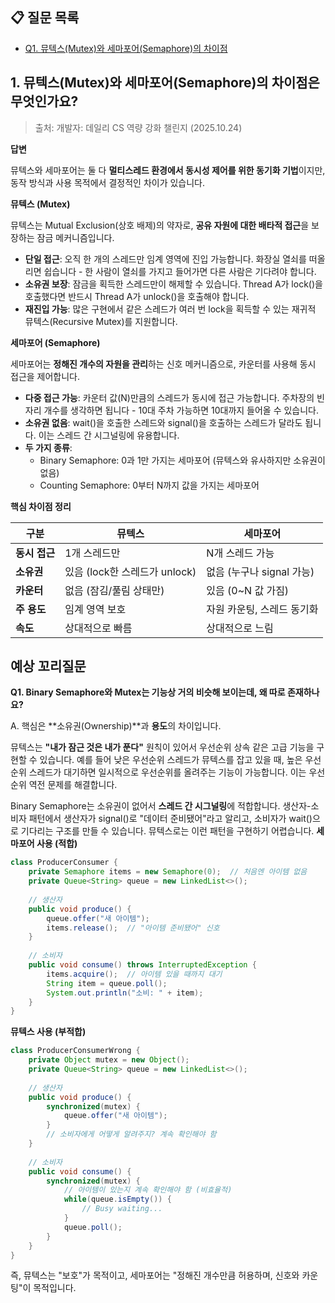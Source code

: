 ## 📋 질문 목록
- [Q1. 뮤텍스(Mutex)와 세마포어(Semaphore)의 차이점](#1-뮤텍스mutex와-세마포어semaphore의-차이점은-무엇인가요)

## 1. 뮤텍스(Mutex)와 세마포어(Semaphore)의 차이점은 무엇인가요?
> 출처: 개발자: 데일리 CS 역량 강화 챌린지 (2025.10.24)

**답변**

뮤텍스와 세마포어는 둘 다 **멀티스레드 환경에서 동시성 제어를 위한 동기화 기법**이지만, 동작 방식과 사용 목적에서 결정적인 차이가 있습니다.

**뮤텍스 (Mutex)**

뮤텍스는 Mutual Exclusion(상호 배제)의 약자로, **공유 자원에 대한 배타적 접근**을 보장하는 잠금 메커니즘입니다.
- **단일 접근**: 오직 한 개의 스레드만 임계 영역에 진입 가능합니다. 화장실 열쇠를 떠올리면 쉽습니다 - 한 사람이 열쇠를 가지고 들어가면 다른 사람은 기다려야 합니다.
- **소유권 보장**: 잠금을 획득한 스레드만이 해제할 수 있습니다. Thread A가 lock()을 호출했다면 반드시 Thread A가 unlock()을 호출해야 합니다.
- **재진입 가능**: 많은 구현에서 같은 스레드가 여러 번 lock을 획득할 수 있는 재귀적 뮤텍스(Recursive Mutex)를 지원합니다.

**세마포어 (Semaphore)**

세마포어는 **정해진 개수의 자원을 관리**하는 신호 메커니즘으로, 카운터를 사용해 동시 접근을 제어합니다.

- **다중 접근 가능**: 카운터 값(N)만큼의 스레드가 동시에 접근 가능합니다. 주차장의 빈 자리 개수를 생각하면 됩니다 - 10대 주차 가능하면 10대까지 들어올 수 있습니다.
- **소유권 없음**: wait()을 호출한 스레드와 signal()을 호출하는 스레드가 달라도 됩니다. 이는 스레드 간 시그널링에 유용합니다.
- **두 가지 종류**:
  - Binary Semaphore: 0과 1만 가지는 세마포어 (뮤텍스와 유사하지만 소유권이 없음)
  - Counting Semaphore: 0부터 N까지 값을 가지는 세마포어

**핵심 차이점 정리**

| 구분 | 뮤텍스 | 세마포어 |
|------|--------|----------|
| **동시 접근** | 1개 스레드만 | N개 스레드 가능 |
| **소유권** | 있음 (lock한 스레드가 unlock) | 없음 (누구나 signal 가능) |
| **카운터** | 없음 (잠김/풀림 상태만) | 있음 (0~N 값 가짐) |
| **주 용도** | 임계 영역 보호 | 자원 카운팅, 스레드 동기화 |
| **속도** | 상대적으로 빠름 | 상대적으로 느림 |

## **예상 꼬리질문**

**Q1. Binary Semaphore와 Mutex는 기능상 거의 비슷해 보이는데, 왜 따로 존재하나요?**

A. 핵심은 **소유권(Ownership)**과 **용도**의 차이입니다.

뮤텍스는 **"내가 잠근 것은 내가 푼다"** 원칙이 있어서 우선순위 상속 같은 고급 기능을 구현할 수 있습니다. 예를 들어 낮은 우선순위 스레드가 뮤텍스를 잡고 있을 때, 높은 우선순위 스레드가 대기하면 일시적으로 우선순위를 올려주는 기능이 가능합니다. 이는 우선순위 역전 문제를 해결합니다.

Binary Semaphore는 소유권이 없어서 **스레드 간 시그널링**에 적합합니다. 생산자-소비자 패턴에서 생산자가 signal()로 "데이터 준비됐어"라고 알리고, 소비자가 wait()으로 기다리는 구조를 만들 수 있습니다. 뮤텍스로는 이런 패턴을 구현하기 어렵습니다.
**세마포어 사용 (적합)**
```java
class ProducerConsumer {
    private Semaphore items = new Semaphore(0);  // 처음엔 아이템 없음
    private Queue<String> queue = new LinkedList<>();
    
    // 생산자
    public void produce() {
        queue.offer("새 아이템");
        items.release();  // "아이템 준비됐어" 신호
    }
    
    // 소비자
    public void consume() throws InterruptedException {
        items.acquire();  // 아이템 있을 때까지 대기
        String item = queue.poll();
        System.out.println("소비: " + item);
    }
}
```

**뮤텍스 사용 (부적합)**
```java
class ProducerConsumerWrong {
    private Object mutex = new Object();
    private Queue<String> queue = new LinkedList<>();
    
    // 생산자
    public void produce() {
        synchronized(mutex) {
            queue.offer("새 아이템");
        }
        // 소비자에게 어떻게 알려주지? 계속 확인해야 함
    }
    
    // 소비자
    public void consume() {
        synchronized(mutex) {
            // 아이템이 있는지 계속 확인해야 함 (비효율적)
            while(queue.isEmpty()) {
                // Busy waiting... 
            }
            queue.poll();
        }
    }
}
```

즉, 뮤텍스는 "보호"가 목적이고, 세마포어는 "정해진 개수만큼 허용하며, 신호와 카운팅"이 목적입니다.

